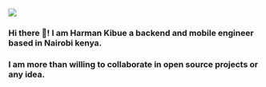 ### ![](https://www.google.com/url?sa=i&url=https%3A%2F%2Fgifer.com%2Fen%2FHaD1&psig=AOvVaw2vCPp1NuF_ALeGonkUQEb0&ust=1613102542270000&source=images&cd=vfe&ved=0CAIQjRxqFwoTCNDKqrP54O4CFQAAAAAdAAAAABAI.gif) 
### Hi there 👋! I am Harman Kibue a backend and mobile engineer based in Nairobi kenya.
### I am more than willing to collaborate in open source projects or any idea.

<!--
**harmannkibue/harmannkibue** is a ✨ _special_ ✨ repository because its `README.md` (this file) appears on your GitHub profile.

Here are some ideas to get you started:

- 🔭 I’m currently working on ...
- 🌱 I’m currently learning ...
- 👯 I’m looking to collaborate on ...
- 🤔 I’m looking for help with ...
- 💬 Ask me about ...
- 📫 How to reach me: ...
- 😄 Pronouns: ...
- ⚡ Fun fact: ...
-->
